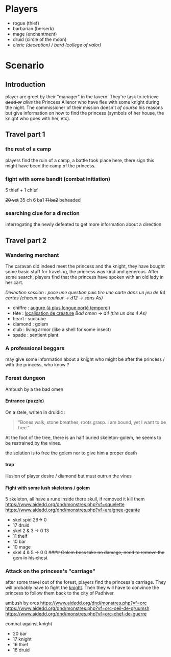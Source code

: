 # Players
- rogue (thief)
- barbarian (berserk)
- mage (enchantment) 
- druid (circle of the moon)
- *cleric (deception) / bard (college of valor)*
# Scenario
## Introduction
player are greet by their "manager" in the tavern. They're task to retrieve *~~dead or~~ alive* the Princess Alienor who have flee with some knight during the night. The commissioner of their mission doesn't *of course* his reasons but give information on how to find the princess (symbols of her house, the knight who goes with her, etc).
## Travel part 1
### the rest of a camp
players find the ruin of a camp, a battle took place here, there sign this might have been the camp of the princess.
### fight with some bandit (combat initiation)
5 thief + 1 chief

~~20 vet~~
35 ch
6 ba1
~~11 ba2~~ beheaded

### searching clue for a direction
interrogating the newly defeated to get more information about a direction 
## Travel part 2
### Wandering merchant
The caravan did indeed meet the princess and the knight, they have bought some basic stuff for traveling, the princess was kind and generous. After some search, players find that the princess have spoken with an old lady in her cart.

*Divination session : pose une question puis tire une carte dans un jeu de 64 cartes (chacun une couleur -> d12 -> sans As)*
- chiffre : [augure (à plus longue porté temporel)](https://www.aidedd.org/dnd/sorts.php?vf=augure)
- tête : [localisation de créature](https://www.aidedd.org/dnd/sorts.php?vf=localisation-de-creature)
*Bad omen -> d4 (tire un des 4 As)*
- heart : succube
- diamond : golem
- club : living armor (like a shell for some insect)
- spade : sentient plant

### A professional beggars
may give some information about a knight who might be after the princess / with the princess, who know ?

### Forest dungeon
Ambush by a the bad omen 
#### Entrance (puzzle)
On a stele, writen in druidic : 
> "Bones walk, stone breathes, roots grasp.  I am bound, yet I want to be free." 

At the foot of the tree, there is an half buried skeleton-golem, he seems to be restrained by the vines.

the solution is to free the golem nor to give him a proper death

#### trap
illusion of player desire / diamond but must outrun the vines
#### Fight with some lush skeletons / golem
5 skeleton, all have a rune inside there skull, if removed it kill them
https://www.aidedd.org/dnd/monstres.php?vf=squelette
https://www.aidedd.org/dnd/monstres.php?vf=araignee-geante

- skel spid 26-> 0
- 17 druid
- skel 2 & 3 -> 0 13 
- 11 theif 
- 10 bar
- 10 mage
- skel 4 & 5 -> 0  0
~~#### Golem boss
take no damage, need to remove the gem in his chest~~
### Attack on the princess's "carriage"
after some travel out of the forest, players find the princess's carriage. They will probably have to fight the [knight](https://www.aidedd.org/dnd/monstres.php?vf=horreur-casquee).
Then they will have to convince the princess to follow them back to the city of Padhiver.

ambush by orcs
https://www.aidedd.org/dnd/monstres.php?vf=orc
https://www.aidedd.org/dnd/monstres.php?vf=orc-oeil-de-gruumsh
https://www.aidedd.org/dnd/monstres.php?vf=orc-chef-de-guerre

combat against knight
- 20 bar
- 17 knight
- 16 thief
- 16 druid